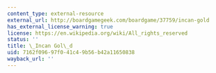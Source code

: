 ```yaml
---
content_type: external-resource
external_url: http://boardgamegeek.com/boardgame/37759/incan-gold
has_external_license_warning: true
license: https://en.wikipedia.org/wiki/All_rights_reserved
status: ''
title: \_Incan Gol\_d
uid: 7162f096-97f0-41c4-9b56-b42a11650838
wayback_url: ''
---
```

